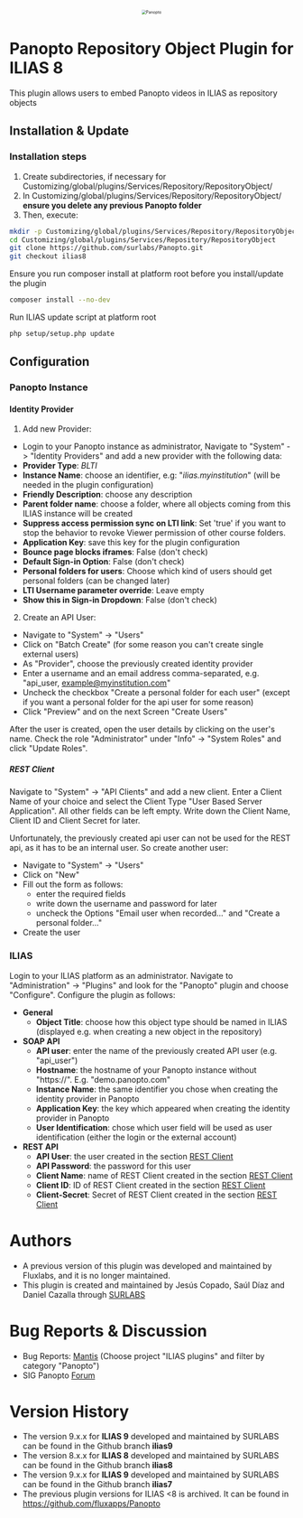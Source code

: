 <div alt style="text-align: center; transform: scale(.5);">
	<picture>
		<source media="(prefers-color-scheme: dark)" srcset="https://github.com/surlabs/PanoptoPageComponent/blob/ilias8/templates/GitBannerPCPanopto.png" />
		<img alt="Panopto" src="https://github.com/surlabs/PanoptoPageComponent/blob/ilias8/templates/GitBannerPCPanopto.png" />
	</picture>
</div>

# Panopto Repository Object Plugin for ILIAS 8
This plugin allows users to embed Panopto videos in ILIAS as repository objects

## Installation & Update

### Installation steps
1. Create subdirectories, if necessary for Customizing/global/plugins/Services/Repository/RepositoryObject/
2. In Customizing/global/plugins/Services/Repository/RepositoryObject/ **ensure you delete any previous Panopto folder**
3. Then, execute:

```bash
mkdir -p Customizing/global/plugins/Services/Repository/RepositoryObject
cd Customizing/global/plugins/Services/Repository/RepositoryObject
git clone https://github.com/surlabs/Panopto.git
git checkout ilias8
```

Ensure you run composer install at platform root before you install/update the plugin
```bash
composer install --no-dev
```

Run ILIAS update script at platform root
```bash
php setup/setup.php update
```

## Configuration
### Panopto Instance

#### Identity Provider
1. Add new Provider:
* Login to your Panopto instance as administrator, Navigate to "System" -> "Identity Providers" and add a new provider with the following data:
* **Provider Type**: *BLTI*
* **Instance Name**: choose an identifier, e.g: "*ilias.myinstitution*" (will be needed in the plugin configuration)
* **Friendly Description**:	choose any description
* **Parent folder name**: choose a folder, where all objects coming from this ILIAS instance will be created
* **Suppress access permission sync on LTI link**: Set 'true' if you want to stop the behavior to revoke Viewer permission of other course folders.
* **Application Key**: save this key for the plugin configuration
* **Bounce page blocks iframes**: False (don't check)
* **Default Sign-in Option**: False (don't check)
* **Personal folders for users**: Choose which kind of users should get personal folders (can be changed later)
* **LTI Username parameter override**:	Leave empty
* **Show this in Sign-in Dropdown**: False (don't check)

2. Create an API User:
* Navigate to "System" -> "Users" 
* Click on "Batch Create" (for some reason you can't create single external users)
* As "Provider", choose the previously created identity provider
* Enter a username and an email address comma-separated, e.g. "api_user, example@myinstitution.com"
* Uncheck the checkbox "Create a personal folder for each user" (except if you want a personal folder for the api user for some reason)
* Click "Preview" and on the next Screen "Create Users"

After the user is created, open the user details by clicking on the user's name. Check the role "Administrator" under "Info" -> "System Roles" and click "Update Roles".

##### REST Client
Navigate to "System" -> "API Clients" and add a new client. Enter a Client Name of your choice and select the Client Type "User Based Server Application". All other fields can be left empty. Write down the Client Name, Client ID and Client Secret for later.

Unfortunately, the previously created api user can not be used for the REST api, as it has to be an internal user. So create another user:
* Navigate to "System" -> "Users"
* Click on "New"
* Fill out the form as follows:
    * enter the required fields 
    * write down the username and password for later
    * uncheck the Options "Email user when recorded..." and "Create a personal folder..."
* Create the user

### ILIAS
Login to your ILIAS platform as an administrator. Navigate to "Administration" -> "Plugins" and look for the "Panopto" plugin and choose "Configure". Configure the plugin as follows:
* **General**
    * **Object Title**: choose how this object type should be named in ILIAS (displayed e.g. when creating a new object in the repository)
* **SOAP API**
    * **API user**: enter the name of the previously created API user (e.g. "api_user")
    * **Hostname**: the hostname of your Panopto instance without "https://". E.g. "demo.panopto.com"
    * **Instance Name**: the same identifier you chose when creating the identity provider in Panopto
    * **Application Key**: the key which appeared when creating the identity provider in Panopto
    * **User Identification**: chose which user field will be used as user identification (either the login or the external account)
* **REST API**
    * **API User**: the user created in the section [REST Client](#rest-client)
    * **API Password**: the password for this user
    * **Client Name**: name of REST Client created in the section [REST Client](#rest-client)
    * **Client ID**: ID of REST Client created in the section [REST Client](#rest-client)
    * **Client-Secret**: Secret of REST Client created in the section [REST Client](#rest-client)
 
# Authors
* A previous version of this plugin was developed and maintained by Fluxlabs, and it is no longer maintained.
* This plugin is created and maintained by Jesús Copado, Saúl Díaz and Daniel Cazalla through [SURLABS](https://surlabs.es)

# Bug Reports & Discussion
- Bug Reports: [Mantis](https://www.ilias.de/mantis) (Choose project "ILIAS plugins" and filter by category "Panopto")
- SIG Panopto [Forum](https://docu.ilias.de/goto_docu_frm_13755.html)

# Version History
* The version 9.x.x for **ILIAS 9** developed and maintained by SURLABS can be found in the Github branch **ilias9**
* The version 8.x.x for **ILIAS 8** developed and maintained by SURLABS can be found in the Github branch **ilias8**
* The version 9.x.x for **ILIAS 9** developed and maintained by SURLABS can be found in the Github branch **ilias7**
* The previous plugin versions for ILIAS <8 is archived. It can be found in https://github.com/fluxapps/Panopto
